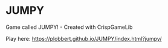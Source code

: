 # JUMPY
Game called JUMPY! - Created with CrispGameLib

Play here: https://plobbert.github.io/JUMPY/index.html?jumpy/
